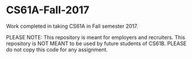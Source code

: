 # CS61A-Fall-2017
Work completed in taking CS61A in Fall semester 2017. 

PLEASE NOTE: This repository is meant for employers and recruiters. This repository is NOT MEANT to be used by future students of CS61B. PLEASE do not copy this code for any assignment.
